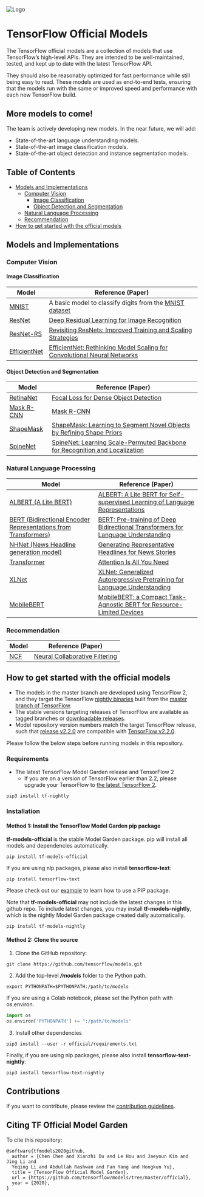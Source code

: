 ![Logo](https://storage.googleapis.com/model_garden_artifacts/TF_Model_Garden.png)

# TensorFlow Official Models

The TensorFlow official models are a collection of models
that use TensorFlow’s high-level APIs.
They are intended to be well-maintained, tested, and kept up to date
with the latest TensorFlow API.

They should also be reasonably optimized for fast performance while still
being easy to read.
These models are used as end-to-end tests, ensuring that the models run
with the same or improved speed and performance with each new TensorFlow build.

## More models to come!

The team is actively developing new models.
In the near future, we will add:

* State-of-the-art language understanding models.
* State-of-the-art image classification models.
* State-of-the-art object detection and instance segmentation models.

## Table of Contents

- [Models and Implementations](#models-and-implementations)
  * [Computer Vision](#computer-vision)
    + [Image Classification](#image-classification)
    + [Object Detection and Segmentation](#object-detection-and-segmentation)
  * [Natural Language Processing](#natural-language-processing)
  * [Recommendation](#recommendation)
- [How to get started with the official models](#how-to-get-started-with-the-official-models)

## Models and Implementations

### Computer Vision

#### Image Classification

| Model | Reference (Paper) |
|-------|-------------------|
| [MNIST](vision/image_classification) | A basic model to classify digits from the [MNIST dataset](http://yann.lecun.com/exdb/mnist/) |
| [ResNet](vision/image_classification) | [Deep Residual Learning for Image Recognition](https://arxiv.org/abs/1512.03385) |
| [ResNet-RS](vision/image_classification) | [Revisiting ResNets: Improved Training and Scaling Strategies](https://arxiv.org/abs/2103.07579) |
| [EfficientNet](vision/image_classification) | [EfficientNet: Rethinking Model Scaling for Convolutional Neural Networks](https://arxiv.org/abs/1905.11946) |

#### Object Detection and Segmentation

| Model | Reference (Paper) |
|-------|-------------------|
| [RetinaNet](vision/detection) | [Focal Loss for Dense Object Detection](https://arxiv.org/abs/1708.02002) |
| [Mask R-CNN](vision/detection) | [Mask R-CNN](https://arxiv.org/abs/1703.06870) |
| [ShapeMask](vision/detection) | [ShapeMask: Learning to Segment Novel Objects by Refining Shape Priors](https://arxiv.org/abs/1904.03239) |
| [SpineNet](vision/detection) | [SpineNet: Learning Scale-Permuted Backbone for Recognition and Localization](https://arxiv.org/abs/1912.05027) |

### Natural Language Processing

| Model | Reference (Paper) |
|-------|-------------------|
| [ALBERT (A Lite BERT)](nlp/albert) | [ALBERT: A Lite BERT for Self-supervised Learning of Language Representations](https://arxiv.org/abs/1909.11942) |
| [BERT (Bidirectional Encoder Representations from Transformers)](nlp/bert) | [BERT: Pre-training of Deep Bidirectional Transformers for Language Understanding](https://arxiv.org/abs/1810.04805) |
| [NHNet (News Headline generation model)](nlp/nhnet) | [Generating Representative Headlines for News Stories](https://arxiv.org/abs/2001.09386) |
| [Transformer](nlp/transformer) | [Attention Is All You Need](https://arxiv.org/abs/1706.03762) |
| [XLNet](nlp/xlnet) | [XLNet: Generalized Autoregressive Pretraining for Language Understanding](https://arxiv.org/abs/1906.08237) |
| [MobileBERT](nlp/projects/mobilebert) | [MobileBERT: a Compact Task-Agnostic BERT for Resource-Limited Devices](https://arxiv.org/abs/2004.02984) |

### Recommendation

| Model | Reference (Paper) |
|-------|-------------------|
| [NCF](recommendation) | [Neural Collaborative Filtering](https://arxiv.org/abs/1708.05031) |

## How to get started with the official models

* The models in the master branch are developed using TensorFlow 2,
and they target the TensorFlow [nightly binaries](https://github.com/tensorflow/tensorflow#installation)
built from the
[master branch of TensorFlow](https://github.com/tensorflow/tensorflow/tree/master).
* The stable versions targeting releases of TensorFlow are available
as tagged branches or [downloadable releases](https://github.com/tensorflow/models/releases).
* Model repository version numbers match the target TensorFlow release,
such that
[release v2.2.0](https://github.com/tensorflow/models/releases/tag/v2.2.0)
are compatible with
[TensorFlow v2.2.0](https://github.com/tensorflow/tensorflow/releases/tag/v2.2.0).

Please follow the below steps before running models in this repository.

### Requirements

* The latest TensorFlow Model Garden release and TensorFlow 2
  * If you are on a version of TensorFlow earlier than 2.2, please
upgrade your TensorFlow to [the latest TensorFlow 2](https://www.tensorflow.org/install/).

```shell
pip3 install tf-nightly
```

### Installation

#### Method 1: Install the TensorFlow Model Garden pip package

**tf-models-official** is the stable Model Garden package.
pip will install all models and dependencies automatically.

```shell
pip install tf-models-official
```

If you are using nlp packages, please also install **tensorflow-text**:

```shell
pip install tensorflow-text
```

Please check out our [example](colab/fine_tuning_bert.ipynb)
to learn how to use a PIP package.

Note that **tf-models-official** may not include the latest changes in this
github repo. To include latest changes, you may install **tf-models-nightly**,
which is the nightly Model Garden package created daily automatically.

```shell
pip install tf-models-nightly
```

#### Method 2: Clone the source

1. Clone the GitHub repository:

```shell
git clone https://github.com/tensorflow/models.git
```

2. Add the top-level ***/models*** folder to the Python path.

```shell
export PYTHONPATH=$PYTHONPATH:/path/to/models
```

If you are using a Colab notebook, please set the Python path with os.environ.

```python
import os
os.environ['PYTHONPATH'] += ":/path/to/models"
```

3. Install other dependencies

```shell
pip3 install --user -r official/requirements.txt
```

Finally, if you are using nlp packages, please also install
**tensorflow-text-nightly**:

```shell
pip3 install tensorflow-text-nightly
```

## Contributions

If you want to contribute, please review the [contribution guidelines](https://github.com/tensorflow/models/wiki/How-to-contribute).

## Citing TF Official Model Garden

To cite this repository:

```
@software{tfmodels2020github,
  author = {Chen Chen and Xianzhi Du and Le Hou and Jaeyoun Kim and Jing Li and
  Yeqing Li and Abdullah Rashwan and Fan Yang and Hongkun Yu},
  title = {TensorFlow Official Model Garden},
  url = {https://github.com/tensorflow/models/tree/master/official},
  year = {2020},
}
```
